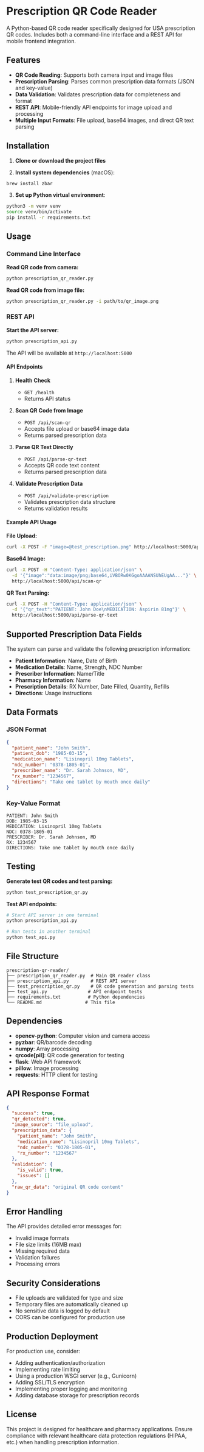 # Prescription QR Code Reader

A Python-based QR code reader specifically designed for USA prescription QR codes. Includes both a command-line interface and a REST API for mobile frontend integration.

## Features

- **QR Code Reading**: Supports both camera input and image files
- **Prescription Parsing**: Parses common prescription data formats (JSON and key-value)
- **Data Validation**: Validates prescription data for completeness and format
- **REST API**: Mobile-friendly API endpoints for image upload and processing
- **Multiple Input Formats**: File upload, base64 images, and direct QR text parsing

## Installation

1. **Clone or download the project files**

2. **Install system dependencies** (macOS):
```bash
brew install zbar
```

3. **Set up Python virtual environment**:
```bash
python3 -m venv venv
source venv/bin/activate
pip install -r requirements.txt
```

## Usage

### Command Line Interface

**Read QR code from camera:**
```bash
python prescription_qr_reader.py
```

**Read QR code from image file:**
```bash
python prescription_qr_reader.py -i path/to/qr_image.png
```

### REST API

**Start the API server:**
```bash
python prescription_api.py
```

The API will be available at `http://localhost:5000`

#### API Endpoints

1. **Health Check**
   - `GET /health`
   - Returns API status

2. **Scan QR Code from Image**
   - `POST /api/scan-qr`
   - Accepts file upload or base64 image data
   - Returns parsed prescription data

3. **Parse QR Text Directly**
   - `POST /api/parse-qr-text`
   - Accepts QR code text content
   - Returns parsed prescription data

4. **Validate Prescription Data**
   - `POST /api/validate-prescription`
   - Validates prescription data structure
   - Returns validation results

#### Example API Usage

**File Upload:**
```bash
curl -X POST -F "image=@test_prescription.png" http://localhost:5000/api/scan-qr
```

**Base64 Image:**
```bash
curl -X POST -H "Content-Type: application/json" \
  -d '{"image":"data:image/png;base64,iVBORw0KGgoAAAANSUhEUgAA..."}' \
  http://localhost:5000/api/scan-qr
```

**QR Text Parsing:**
```bash
curl -X POST -H "Content-Type: application/json" \
  -d '{"qr_text":"PATIENT: John Doe\nMEDICATION: Aspirin 81mg"}' \
  http://localhost:5000/api/parse-qr-text
```

## Supported Prescription Data Fields

The system can parse and validate the following prescription information:

- **Patient Information**: Name, Date of Birth
- **Medication Details**: Name, Strength, NDC Number
- **Prescriber Information**: Name/Title
- **Pharmacy Information**: Name
- **Prescription Details**: RX Number, Date Filled, Quantity, Refills
- **Directions**: Usage instructions

## Data Formats

### JSON Format
```json
{
  "patient_name": "John Smith",
  "patient_dob": "1985-03-15",
  "medication_name": "Lisinopril 10mg Tablets",
  "ndc_number": "0378-1805-01",
  "prescriber_name": "Dr. Sarah Johnson, MD",
  "rx_number": "1234567",
  "directions": "Take one tablet by mouth once daily"
}
```

### Key-Value Format
```
PATIENT: John Smith
DOB: 1985-03-15
MEDICATION: Lisinopril 10mg Tablets
NDC: 0378-1805-01
PRESCRIBER: Dr. Sarah Johnson, MD
RX: 1234567
DIRECTIONS: Take one tablet by mouth once daily
```

## Testing

**Generate test QR codes and test parsing:**
```bash
python test_prescription_qr.py
```

**Test API endpoints:**
```bash
# Start API server in one terminal
python prescription_api.py

# Run tests in another terminal
python test_api.py
```

## File Structure

```
prescription-qr-reader/
├── prescription_qr_reader.py  # Main QR reader class
├── prescription_api.py        # REST API server
├── test_prescription_qr.py    # QR code generation and parsing tests
├── test_api.py               # API endpoint tests
├── requirements.txt          # Python dependencies
└── README.md                # This file
```

## Dependencies

- **opencv-python**: Computer vision and camera access
- **pyzbar**: QR/barcode decoding
- **numpy**: Array processing
- **qrcode[pil]**: QR code generation for testing
- **flask**: Web API framework
- **pillow**: Image processing
- **requests**: HTTP client for testing

## API Response Format

```json
{
  "success": true,
  "qr_detected": true,
  "image_source": "file_upload",
  "prescription_data": {
    "patient_name": "John Smith",
    "medication_name": "Lisinopril 10mg Tablets",
    "ndc_number": "0378-1805-01",
    "rx_number": "1234567"
  },
  "validation": {
    "is_valid": true,
    "issues": []
  },
  "raw_qr_data": "original QR code content"
}
```

## Error Handling

The API provides detailed error messages for:
- Invalid image formats
- File size limits (16MB max)
- Missing required data
- Validation failures
- Processing errors

## Security Considerations

- File uploads are validated for type and size
- Temporary files are automatically cleaned up
- No sensitive data is logged by default
- CORS can be configured for production use

## Production Deployment

For production use, consider:
- Adding authentication/authorization
- Implementing rate limiting
- Using a production WSGI server (e.g., Gunicorn)
- Adding SSL/TLS encryption
- Implementing proper logging and monitoring
- Adding database storage for prescription records

## License

This project is designed for healthcare and pharmacy applications. Ensure compliance with relevant healthcare data protection regulations (HIPAA, etc.) when handling prescription information.